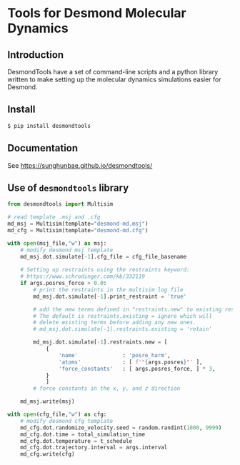 # Tools for Desmond Molecular Dynamics

## Introduction

DesmondTools have a set of command-line scripts and a python library written to make 
setting up the molecular dynamics simulations easier for Desmond.

## Install

```bash
$ pip install desmondtools
```

## Documentation

See https://sunghunbae.github.io/desmondtools/


## Use of `desmondtools` library

```python
from desmondtools import Multisim

# read template .msj and .cfg
md_msj = Multisim(template="desmond-md.msj")
md_cfg = Multisim(template="desmond-md.cfg")

with open(msj_file,"w") as msj:
    # modify desmond msj template
    md_msj.dot.simulate[-1].cfg_file = cfg_file_basename
    
    # Setting up restraints using the restraints keyword:
    # https://www.schrodinger.com/kb/332119
    if args.posres_force > 0.0:
        # print the restraints in the multisim log file
        md_msj.dot.simulate[-1].print_restraint = 'true'

        # add the new terms defined in "restraints.new" to existing restraints.
        # The default is restraints.existing = ignore which will 
        # delete existing terms before adding any new ones.
        # md_msj.dot.simulate[-1].restraints.existing = 'retain'

        md_msj.dot.simulate[-1].restraints.new = [
            {
                'name'              : 'posre_harm',
                'atoms'             : [ f'"{args.posres}"' ],
                'force_constants'   : [ args.posres_force, ] * 3,
            }
            ]
        # force constants in the x, y, and z direction

    md_msj.write(msj)

with open(cfg_file,"w") as cfg:
    # modify desmond cfg template
    md_cfg.dot.randomize_velocity.seed = random.randint(1000, 9999)
    md_cfg.dot.time = total_simulation_time
    md_cfg.dot.temperature = t_schedule
    md_cfg.dot.trajectory.interval = args.interval
    md_cfg.write(cfg)
```
